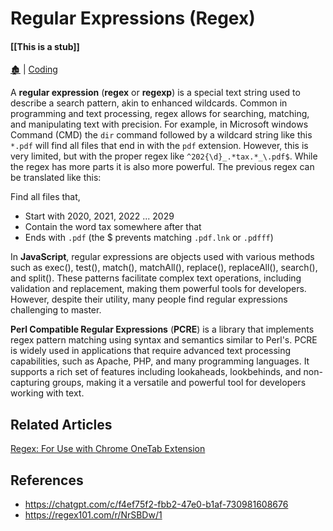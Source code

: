 # Regular Expressions (Regex)

####  [[This is a stub]]

[🏚️](../README.md) | [Coding](/coding/index.md)

A **regular expression** (**regex** or **regexp**) is a special text string used to describe a search pattern, akin to enhanced wildcards. Common in programming and text processing, regex allows for searching, matching, and manipulating text with precision. For example, in Microsoft windows Command (CMD) the `dir` command followed by a wildcard string like this `*.pdf` will find all files that end in with the `pdf` extension. However, this is very limited, but with the proper regex like `^202{\d}_.*tax.*_\.pdf$`. While the regex has more parts it is also more powerful. The previous regex can be translated like this:

Find all files that,

- Start with 2020, 2021, 2022 ... 2029
- Contain the word tax somewhere after that
- Ends with `.pdf` (the $ prevents matching `.pdf.lnk` or `.pdfff`)

In **JavaScript**, regular expressions are objects used with various methods such as exec(), test(), match(), matchAll(), replace(), replaceAll(), search(), and split(). These patterns facilitate complex text operations, including validation and replacement, making them powerful tools for developers. However, despite their utility, many people find regular expressions challenging to master.

**Perl Compatible Regular Expressions** (**PCRE**) is a library that implements regex pattern matching using syntax and semantics similar to Perl's. PCRE is widely used in applications that require advanced text processing capabilities, such as Apache, PHP, and many programming languages. It supports a rich set of features including lookaheads, lookbehinds, and non-capturing groups, making it a versatile and powerful tool for developers working with text.

## Related Articles

[Regex: For Use with Chrome OneTab Extension](/how-to/regex-onetab.md)


## References

- https://chatgpt.com/c/f4ef75f2-fbb2-47e0-b1af-730981608676
- https://regex101.com/r/NrSBDw/1
